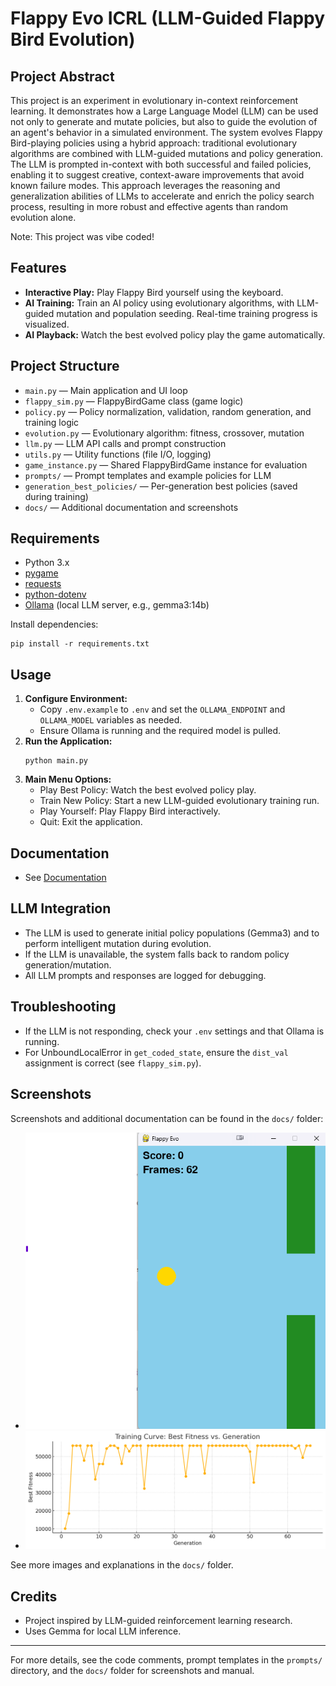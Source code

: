 # Flappy Evo ICRL (LLM-Guided Flappy Bird Evolution)

## Project Abstract

This project is an experiment in evolutionary in-context reinforcement learning. It demonstrates how a Large Language Model (LLM) can be used not only to generate and mutate policies, but also to guide the evolution of an agent's behavior in a simulated environment. The system evolves Flappy Bird-playing policies using a hybrid approach: traditional evolutionary algorithms are combined with LLM-guided mutations and policy generation. The LLM is prompted in-context with both successful and failed policies, enabling it to suggest creative, context-aware improvements that avoid known failure modes. This approach leverages the reasoning and generalization abilities of LLMs to accelerate and enrich the policy search process, resulting in more robust and effective agents than random evolution alone.

Note: This project was vibe coded!

## Features
- **Interactive Play:** Play Flappy Bird yourself using the keyboard.
- **AI Training:** Train an AI policy using evolutionary algorithms, with LLM-guided mutation and population seeding. Real-time training progress is visualized.
- **AI Playback:** Watch the best evolved policy play the game automatically.


## Project Structure
- `main.py` — Main application and UI loop
- `flappy_sim.py` — FlappyBirdGame class (game logic)
- `policy.py` — Policy normalization, validation, random generation, and training logic
- `evolution.py` — Evolutionary algorithm: fitness, crossover, mutation
- `llm.py` — LLM API calls and prompt construction
- `utils.py` — Utility functions (file I/O, logging)
- `game_instance.py` — Shared FlappyBirdGame instance for evaluation
- `prompts/` — Prompt templates and example policies for LLM
- `generation_best_policies/` — Per-generation best policies (saved during training)
- `docs/` — Additional documentation and screenshots

## Requirements
- Python 3.x
- [pygame](https://www.pygame.org/)
- [requests](https://docs.python-requests.org/)
- [python-dotenv](https://pypi.org/project/python-dotenv/)
- [Ollama](https://ollama.com/) (local LLM server, e.g., gemma3:14b)

Install dependencies:
```
pip install -r requirements.txt
```

## Usage
1. **Configure Environment:**
   - Copy `.env.example` to `.env` and set the `OLLAMA_ENDPOINT` and `OLLAMA_MODEL` variables as needed.
   - Ensure Ollama is running and the required model is pulled.
2. **Run the Application:**
   ```
   python main.py
   ```
3. **Main Menu Options:**
   - Play Best Policy: Watch the best evolved policy play.
   - Train New Policy: Start a new LLM-guided evolutionary training run.
   - Play Yourself: Play Flappy Bird interactively.
   - Quit: Exit the application.

## Documentation
- See [Documentation](docs/manual.md)

## LLM Integration
- The LLM is used to generate initial policy populations (Gemma3) and to perform intelligent mutation during evolution.
- If the LLM is unavailable, the system falls back to random policy generation/mutation.
- All LLM prompts and responses are logged for debugging.

## Troubleshooting
- If the LLM is not responding, check your `.env` settings and that Ollama is running.
- For UnboundLocalError in `get_coded_state`, ensure the `dist_val` assignment is correct (see `flappy_sim.py`).

## Screenshots
Screenshots and additional documentation can be found in the `docs/` folder:

- ![Main Menu](docs/Screenshot%202025-06-09%20000020.png)
- ![Sample Training Graph](docs/image.png)

See more images and explanations in the `docs/` folder.

## Credits
- Project inspired by LLM-guided reinforcement learning research.
- Uses Gemma for local LLM inference.

---
For more details, see the code comments, prompt templates in the `prompts/` directory, and the `docs/` folder for screenshots and manual.
